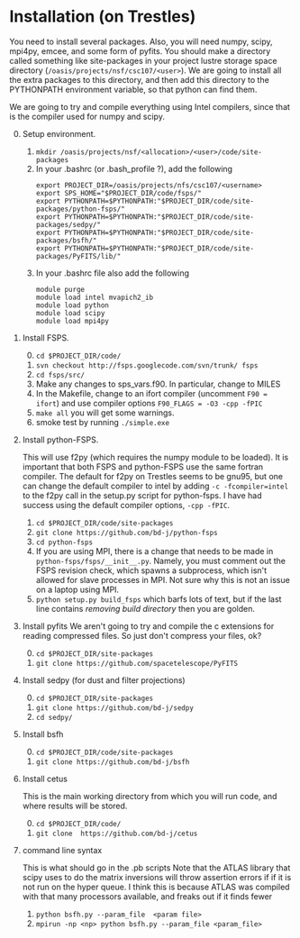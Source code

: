 Installation (on Trestles)
=====

You need to install several packages.  Also, you will need numpy,
scipy, mpi4py, emcee, and some form of pyfits.  You should make a
directory called something like site-packages in your project lustre
storage space directory (`/oasis/projects/nsf/csc107/<user>`).  We are
going to install all the extra packages to this directory, and then add
this directory to the PYTHONPATH environment variable, so that python
can find them.

We are going to try and compile everything using Intel compilers,
since that is the compiler used for numpy and scipy.

0. Setup environment.
    1. `mkdir /oasis/projects/nsf/<allocation>/<user>/code/site-packages`
    2.  In your .bashrc (or .bash_profile ?), add the following
	     ```
		 export PROJECT_DIR=/oasis/projects/nfs/csc107/<username>
		 export SPS_HOME="$PROJECT_DIR/code/fsps/"
		 export PYTHONPATH=$PYTHONPATH:"$PROJECT_DIR/code/site-packages/python-fsps/"
		 export PYTHONPATH=$PYTHONPATH:"$PROJECT_DIR/code/site-packages/sedpy/"
		 export PYTHONPATH=$PYTHONPATH:"$PROJECT_DIR/code/site-packages/bsfh/"
		 export PYTHONPATH=$PYTHONPATH:"$PROJECT_DIR/code/site-packages/PyFITS/lib/"
		 ```
	3. In your .bashrc file also add the following
        ```
		module purge
	    module load intel mvapich2_ib
		module load python
		module load scipy
		module load mpi4py
		```
		
1. Install FSPS. 

	0. `cd $PROJECT_DIR/code/`
    1. `svn checkout http://fsps.googlecode.com/svn/trunk/ fsps`
    2. `cd fsps/src/`
	4. Make any changes to sps_vars.f90.  In particular, change to MILES
    3. In the Makefile, change to an ifort compiler (uncomment ``F90 = ifort``) and use compiler options ``F90_FLAGS = -O3 -cpp -fPIC``
    5. `make all`  you will get some warnings.
    6. smoke test by running `./simple.exe`

3. Install python-FSPS.

    This will use f2py (which requires the numpy module to be
    loaded). It is important that both FSPS and python-FSPS use the
    same fortran compiler.  The default for f2py on Trestles seems to
    be gnu95, but one can change the default compiler to intel by
    adding `-c -fcompiler=intel` to the f2py call in the setup.py
    script for python-fsps. I have had success using the default
    compiler options, `-cpp -fPIC`.

	1. `cd $PROJECT_DIR/code/site-packages`
    2. `git clone https://github.com/bd-j/python-fsps`
    3. `cd python-fsps`
	5. If you are using MPI, there is a change that needs to be made
	    in `python-fsps/fsps/__init__.py`. Namely, you must comment
	    out the FSPS revision check, which spawns a subprocess, which
	    isn't allowed for slave processes in MPI.  Not sure why this
	    is not an issue on a laptop using MPI.
    4. `python setup.py build_fsps` which barfs lots of text, but if
       the last line contains *removing build directory* then you are
       golden.

4. Install pyfits
    We aren't going to try and compile the c extensions for reading
    compressed files. So just don't compress your files, ok?
	
	0. `cd $PROJECT_DIR/site-packages`
    1. `git clone https://github.com/spacetelescope/PyFITS`

4. Install sedpy 
    (for dust and filter projections)

	0. `cd $PROJECT_DIR/site-packages`
    1. `git clone https://github.com/bd-j/sedpy`
    2. `cd sedpy/`

5. Install bsfh

	0. `cd $PROJECT_DIR/code/site-packages`
    1. ``git clone https://github.com/bd-j/bsfh``

6. Install cetus

	This is the main working directory from which you will run code,
    and where results will be stored.
	
    0. `cd $PROJECT_DIR/code/`
    1. `git clone  https://github.com/bd-j/cetus`

7. command line syntax

	This is what should go in the .pb scripts
	Note that the ATLAS library that scipy uses to do the matrix
	inversions will throw assertion errors if if it is not run on the hyper
	queue. I think this is because ATLAS was compiled with that many
	processors available, and freaks out if it finds fewer
	
    1. `python bsfh.py --param_file  <param file>`
    2. `mpirun -np <np> python bsfh.py --param_file <param_file>`
